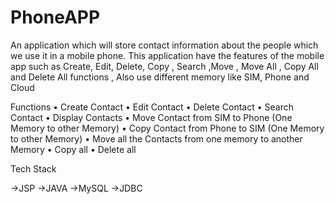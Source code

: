# PhoneAPP

An application which will store contact information about the people which we use it in a mobile phone. This application have the features of the mobile app such as Create, Edit, Delete, Copy , Search ,Move , Move All , Copy All and Delete All functions , Also use different memory like SIM, Phone and Cloud

Functions
•	Create Contact
•	Edit Contact
•	Delete Contact
•	Search Contact
•	Display Contacts
•	Move Contact from SIM to Phone (One Memory to other Memory)
•	Copy Contact from Phone to SIM (One Memory to other Memory)
•	Move all the Contacts from one memory to another Memory
•	Copy all
•	Delete all


Tech Stack

->JSP
->JAVA
->MySQL
->JDBC
